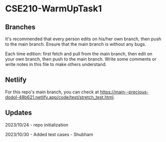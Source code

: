 # CSE210-WarmUpTask1

## Branches
It's recommended that every person edits on his/her own branch, then push to the main branch. Ensure that the main branch is without any bugs.

Each time edition: first fetch and pull from the main branch, then edit on your own branch, then push to the main branch. Write some comments or write notes in this file to make others understand.

## Netlify
For this repo's main branch, you can check at https://main--precious-dodol-48b621.netlify.app/code/test/stretch_test.html.

## Updates
2023/10/24 - repo initialization

2023/10/30 - Added test cases - Shubham



